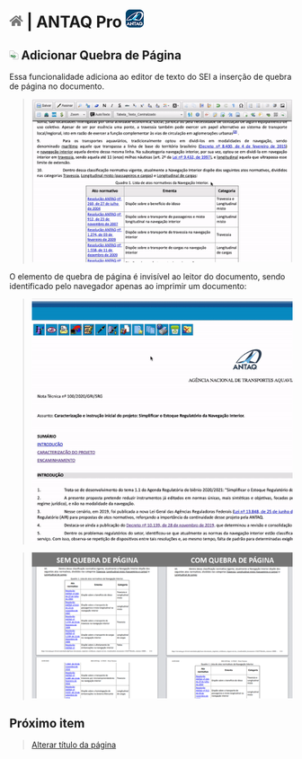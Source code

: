 # [![Home](../img/home.png)](../) |  ANTAQ Pro ![Icone](../img/icon-32.png)

## ![ANTAQ Pro Quebra de Página](../img/icon-quebrapagina.png) Adicionar Quebra de Página

Essa funcionalidade adiciona ao editor de texto do SEI a inserção de quebra de página no documento.

> ![Tela Estilo de Tabelas](../img/tela-quebrapagina.gif) 

O elemento de quebra de página é invisível ao leitor do documento, sendo identificado pelo navegador apenas ao imprimir um documento:

> ![Tela Estilo de Tabelas](../img/tela-quebrapagina2.gif) 

> ![Tela Estilo de Tabelas](../img/tela-quebrapagina3.png) 

## Próximo item

> [Alterar título da página](../pages/TITULOPAGINA.md)

